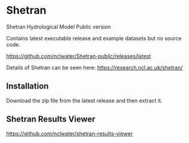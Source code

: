 # Shetran
Shetran Hydrological Model Public version

Contains latest executable release and example datasets but no source code.

https://github.com/nclwater/Shetran-public/releases/latest

Details of Shetran can be seen here:
https://research.ncl.ac.uk/shetran/

## Installation
Download the zip file from the latest release and then extract it.


## Shetran Results Viewer
https://github.com/nclwater/shetran-results-viewer

